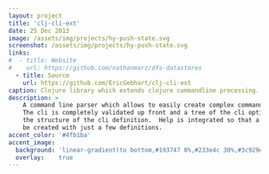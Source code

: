 ```yaml
---
layout: project
title: 'clj-cli-ext'
date: 25 Dec 2013
image: /assets/img/projects/hy-push-state.svg
screenshot: /assets/img/projects/hy-push-state.svg
links:
#  - title: Website
#    url: https://github.com/nathanmarz/dfs-datastores
  - title: Source
    url: https://github.com/EricGebhart/clj-cli-ext
caption: Clojure library which extends clojure commandline processing.
description: >
    A command line parser which allows to easily create complex commandlines similar to git.
    The cli is completely validated up front and a tree of the cli options is created which reflects 
    the structure of the cli definition.  Help is integrated so that a complete cli solution can easily
    be created with just a few definitions.
accent_color: '#4fb1ba'
accent_image:
  background: 'linear-gradient(to bottom,#193747 0%,#233e4c 30%,#3c929e 50%,#d5d5d4 70%,#cdccc8 100%)'
  overlay:    true
---
```

